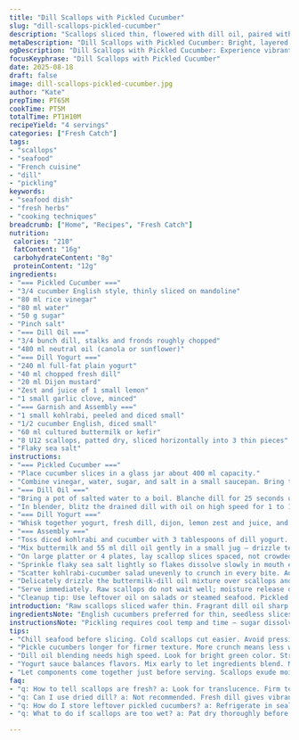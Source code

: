 ```yaml
---
title: "Dill Scallops with Pickled Cucumber"
slug: "dill-scallops-pickled-cucumber"
description: "Scallops sliced thin, flowered with dill oil, paired with quick-pickled cucumber and a creamy dill yogurt sauce. Shards of kohlrabi and cucumber provide crunch. Buttermilk adds tang and smooths the oil. The scallops are seasoned lightly with sea salt—overdoing kills the delicate flesh. A slight acid snap in pickled cucumber cuts richness. Dill oil made by blanching and blitzing fresh dill into neutral oil then strained. Yogurt sauce sharp with dijon and lemon, balanced by garlic and fresh dill. Serve immediately once plated to keep textures bright and fresh."
metaDescription: "Dill Scallops with Pickled Cucumber: Bright, layered flavors; fresh herbs and creamy tang balance seafood richness. A textural delight to impress."
ogDescription: "Dill Scallops with Pickled Cucumber: Experience vibrant herbs and crunchy vegetables in this seafood dish, perfect for a stunning presentation."
focusKeyphrase: "Dill Scallops with Pickled Cucumber"
date: 2025-08-18
draft: false
image: dill-scallops-pickled-cucumber.jpg
author: "Kate"
prepTime: PT65M
cookTime: PT5M
totalTime: PT1H10M
recipeYield: "4 servings"
categories: ["Fresh Catch"]
tags:
- "scallops"
- "seafood"
- "French cuisine"
- "dill"
- "pickling"
keywords:
- "seafood dish"
- "fresh herbs"
- "cooking techniques"
breadcrumb: ["Home", "Recipes", "Fresh Catch"]
nutrition: 
 calories: "210"
 fatContent: "16g"
 carbohydrateContent: "8g"
 proteinContent: "12g"
ingredients:
- "=== Pickled Cucumber ==="
- "3/4 cucumber English style, thinly sliced on mandoline"
- "80 ml rice vinegar"
- "80 ml water"
- "50 g sugar"
- "Pinch salt"
- "=== Dill Oil ==="
- "3/4 bunch dill, stalks and fronds roughly chopped"
- "480 ml neutral oil (canola or sunflower)"
- "=== Dill Yogurt ==="
- "240 ml full-fat plain yogurt"
- "40 ml chopped fresh dill"
- "20 ml Dijon mustard"
- "Zest and juice of 1 small lemon"
- "1 small garlic clove, minced"
- "=== Garnish and Assembly ==="
- "1 small kohlrabi, peeled and diced small"
- "1/2 cucumber English, diced small"
- "60 ml cultured buttermilk or kefir"
- "8 U12 scallops, patted dry, sliced horizontally into 3 thin pieces"
- "Flaky sea salt"
instructions:
- "=== Pickled Cucumber ==="
- "Place cucumber slices in a glass jar about 400 ml capacity."
- "Combine vinegar, water, sugar, and salt in a small saucepan. Bring to gentle boil stirring until sugar dissolves — no grainy sugar bits remain. Remove heat and allow mixture to cool to room temp before pouring over cucumber slices. Seal jar and refrigerate for 20-22 hours. Pickling faster than 24 hours softens cucumber too much, losing crunch required here."
- "=== Dill Oil ==="
- "Bring a pot of salted water to a boil. Blanche dill for 25 seconds until just bright green and fragrant. Shock immediately in ice water to retain color and arrest cooking. Dry dill thoroughly between clean kitchen towels to avoid watery oil and spoilage."
- "In blender, blitz the drained dill with oil on high speed for 1 to 1.5 minutes until fully emulsified with vibrant green hue. Strain through fine mesh or coffee filter lined funnel to remove bits. Discard solids or compost. Refrigerate oil in airtight container, swirl before use to reincorporate any separation."
- "=== Dill Yogurt ==="
- "Whisk together yogurt, fresh dill, dijon, lemon zest and juice, and minced garlic. Season lightly with salt. Chill until assembly. This adds creaminess and acid to cut the oil and raw scallops."
- "=== Assembly ==="
- "Toss diced kohlrabi and cucumber with 3 tablespoons of dill yogurt. Season sparingly with salt to brighten without watering down crunch."
- "Mix buttermilk and 55 ml dill oil gently in a small jug — drizzle texture is thin yet silky, glossed with herb aroma."
- "On large platter or 4 plates, lay scallop slices spaced, not crowded — raw scallop flesh is tender, don't smother."
- "Sprinkle flaky sea salt lightly so flakes dissolve slowly in mouth enhancing sweetness without overwhelming."
- "Scatter kohlrabi-cucumber salad unevenly to crunch in every bite. Add several pickled cucumber slices for acidity punch."
- "Delicately drizzle the buttermilk-dill oil mixture over scallops and plate. Use light hand to avoid drowning flavors, aroma released when just poured."
- "Serve immediately. Raw scallops do not wait well; moisture release dulls texture and liquid dilutes dressing."
- "Cleanup tip: Use leftover oil on salads or steamed seafood. Pickled cucumber lasts up to 3 days refrigerated; kohlrabi mix best fresh."
introduction: "Raw scallops sliced wafer thin. Fragrant dill oil sharp and herbaceous. Pickled cucumber with a sweet tang, crunchy shards of kohlrabi and cucumber diced fine to brighten each bite. Dairy tang from a mustard-laced yogurt base. This is seafood with multiple textures; silky scallops, snapping veg, sour acid balance. No fuss. No overcooking. Technique here hinges on recognizing the sign of a fresh scallop — translucent, firm, without fishy smell. The blanching of dill captures color and freshness before rough blending. Filtering oil keeps smooth mouthfeel without gritty bits. Acid levels measured by taste — more sugar curves sharp edges, a pinch of salt highlights data points. It's a layering game. Assembly timing crucial. Pour dressing last to keep scallops pristine. Plates served fast, scallops fragile when sitting. Knowing these elements turns a simple dish into something that looks and tastes complex."
ingredientsNote: "English cucumbers preferred for thin, seedless slices holding crunch after pickling. Sugar amount reduced slightly to keep acid present and avoid overly sweet pickle, balancing freshness by reading taste and texture. Dill oil uses blanched dill — raw causes bitterness, brown bits spoil appearance and flavor. If no fresh dill, try fennel fronds or parsley with lemon zest added for brightness, though flavor profile shifts. Neutral oil ensures dill shines; avoid olive oil which overwhelms. Yogurt preferably plain full fat for creaminess; Greek style adds thickness but may overpower with tartness. Dijon mustard softens lemon's sharpness, garlic adds depth without pungency due to mincing fine. Kohlrabi substituted with celery root or radish slices if unavailable, again diced small for contrast. Buttermilk substitute: plain kefir or watered-down yogurt with lemon juice for similar acidity. Scallops should be U12 or smaller for tenderness and ease to slice; dry thoroughly to prevent excess water in dish which dulls dressing adherence."
instructionsNote: "Pickling requires cool temp and time — sugar dissolved in hot vinegar mix ensures no graininess and uniform flavor absorption. Avoid heating cucumbers directly to preserve crunch — pour cooled brine on. Dill blanching timing matters; too long dulls green and softens herb profile while underblanching yields grassy bitterness and dark oil. Shock in ice water stops cooking instantly and keeps color bright. Oil blending runs high speed until full emulsification, then filtering removes any grit or broken dill stems, crucial to prevent mouthfeel distractions. Yogurt mix well combined to avoid lumps; let sit to marry flavors but balance garlic, which can dominate if left too long. Scallops sliced thin for texture; if overcut, lose bite and risk falling apart. Flaky sea salt sprinkled just before serving keeps texture intact; granular salt won’t dissolve fast enough and can overpower bites. Assembly sequence keeps components fresh: crunchy salad mixed last minute, drizzle dressing only before serving. Serve plates promptly — scallops exude moisture at room temp causing dilution of flavors quickly. Use nearby fridge to hold prep fresh. Little cheats: save any remaining oil for roasted potatoes or greens, pickled cucumber makes a solid sandwich topping or salad addition next day."
tips:
- "Chill seafood before slicing. Cold scallops cut easier. Avoid pressing down hard. Keep knife sharp. Thin slices showcase freshness. Don't crowd — space helps air circulate."
- "Pickle cucumbers longer for firmer texture. More crunch means less water. Stop the process when they're still crisp. Keep the brine cool when pouring; hot can soften."
- "Dill oil blending needs high speed. Look for bright green color. Strain thoroughly. Avoid grit. Use fresh dill only. Fennel can substitute in a pinch, shift flavors."
- "Yogurt sauce balances flavors. Mix early to let ingredients blend. Minced garlic softens when sitting. Don’t let it dominate. Use full-fat yogurt for creaminess."
- "Let components come together just before serving. Scallops exude moisture fast, diluting flavors. Assembly matters — fresh salad last, drizzle oil just before plating."
faq:
- "q: How to tell scallops are fresh? a: Look for translucence. Firm texture. No fishy smell. If they feel flimsy, skip them. Check source; some places freeze."
- "q: Can I use dried dill? a: Not recommended. Fresh dill gives vibrant flavor. If needed, substitute with fennel fronds. Dried loses the brightness. Change flavor profile."
- "q: How do I store leftover pickled cucumbers? a: Refrigerate in sealed jar. They'll last up to three days. If you don’t finish, chop into salads or sandwiches."
- "q: What to do if scallops are too wet? a: Pat dry thoroughly before slicing. Excess moisture dilutes flavors. If they release juice, discard; avoid sogginess."

---
```


